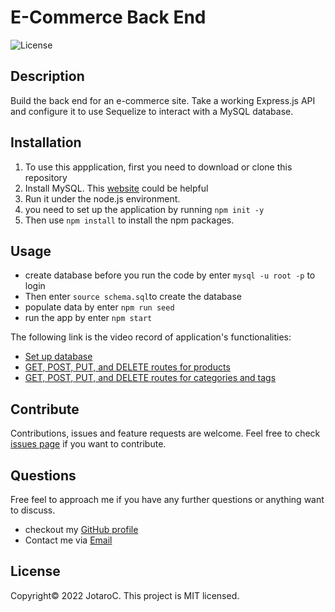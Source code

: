 # E-Commerce Back End

![License](https://img.shields.io/badge/License-MIT-blue.svg)


## Description

Build the back end for an e-commerce site. Take a working Express.js API and configure it to use Sequelize to interact with a MySQL database.


## Installation

1. To use this appplication, first you need to download or clone this repository<br/>
2. Install MySQL. This [website](https://coding-boot-camp.github.io/full-stack/mysql/mysql-installation-guide) could be helpful
3. Run it under the node.js environment. <br/>
4. you need to set up the application by running ``npm init -y``<br/>
5. Then use ``npm install`` to install the npm packages.<br/>


## Usage
- create database before you run the code by enter ``mysql -u root -p`` to login
- Then enter ``source schema.sql``to create the database
- populate data by enter  ``npm run seed``
- run the app by enter ``npm start``


The following link is the video record of application's functionalities:

- [Set up database](https://calip.io/PEvQ6r9t#8tq8Cfnf)
- [GET, POST, PUT, and DELETE routes for products](https://calip.io/dNmQnojT#aw52XRdG)
- [GET, POST, PUT, and DELETE routes for categories and tags](https://calip.io/FSMV3gWP#H1Nn2yWG)



## Contribute

Contributions, issues and feature requests are welcome.
Feel free to check [issues page](https://github.com/JotaroC/E-Commerce-Back-End/issues) if you want to contribute.


## Questions

Free feel to approach me if you have any further questions or anything want to discuss.
- checkout my [GitHub profile](https://github.com/JotaroC)
- Contact me via [Email](mailto:cxz980314@gmail.com)


## License

Copyright© 2022 JotaroC.
This project is MIT licensed.
